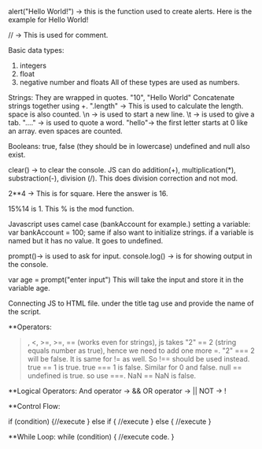 alert("Hello World!") -> this is the function used to create alerts. Here is the example for Hello World!

// -> This is used for comment.

Basic data types:
1. integers
2. float
3. negative number and floats
All of these types are used as numbers.

Strings: They are wrapped in quotes. "10", "Hello World"
Concatenate strings together using +.
".length" -> This is used to calculate the length. space is also counted.
\n -> is used to start a new line.
\t -> is used to give a tab.
\"...." -> is used to quote a word.
"hello"-> the first letter starts at 0 like an array. even spaces are counted.

Booleans: true, false (they should be in lowercase)
undefined and null also exist.

clear() -> to clear the console.
JS can do addition(+), multiplication(*), substraction(-), division (/). This does division correction and not mod.

2**4 -> This is for square. Here the answer is 16.

15%14 is 1. This % is the mod function.

Javascript uses camel case (bankAccount for example.)
setting a variable:
var bankAccount = 100;
same if also want to initialize strings.
if a variable is named but it has no value. It goes to undefined.

prompt()-> is used to ask for input.
console.log() -> is for showing output in the console.

var age = prompt("enter input")
This will take the input and store it in the variable age.

Connecting JS to HTML file.
under the title tag use and provide the name of the script.
<script src = "myscript.js"></script>

**Operators:
>, <, >=, >=, == (works even for strings),
js takes "2" == 2 (string equals number as true), hence we need to add one more =. "2" === 2 will be false.
It is same for != as well. So !== should be used instead.
true == 1 is true.
true === 1 is false. Similar for 0 and false.
null == undefined is true. so use ===.
NaN == NaN is false.

**Logical Operators:
And operator -> &&
OR operator -> ||
NOT -> !

**Control Flow:

if (condition)
{//execute
}
else if {
//execute
}
else {
//execute
}

**While Loop:
while (condition)
{
//execute code.
}
